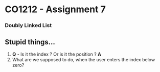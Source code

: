 # CO1212 - Assignment 7 
### Doubly Linked List

## Stupid things...
1. **Q** - Is it the index ? Or is it the position ?
    **A**
2. What are we supposed to do, when the user enters the index below zero?

